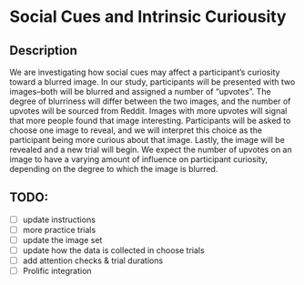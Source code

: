 # Social Cues and Intrinsic Curiousity
## Description
We are investigating how social cues may affect a participant’s curiosity toward a blurred image. In our study, participants will be presented with two images–both will be blurred and assigned a number of “upvotes”.  The degree of blurriness will differ between the two images, and the number of upvotes will be sourced from Reddit. Images with more upvotes will signal that more people found that image interesting. Participants will be asked to choose one image to reveal, and we will interpret this choice as the participant being more curious about that image. Lastly, the image will be revealed and a new trial will begin. We expect the number of upvotes on an image to have a varying amount of influence on participant curiosity, depending on the degree to which the image is blurred. 

## TODO:
- [ ] update instructions
- [ ] more practice trials
- [ ] update the image set
- [ ] update how the data is collected in choose trials
- [ ] add attention checks & trial durations
- [ ] Prolific integration
